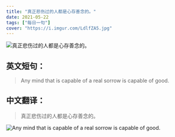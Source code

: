 ```yaml
---
title: "真正悲伤过的人都是心存善念的。"
date: 2021-05-22
tags: ["每日一句"]
cover: "https://i.imgur.com/LdlfZA5.jpg"
---
```


![真正悲伤过的人都是心存善念的。](https://i.imgur.com/ZcysTGw.jpg)

## 英文短句：
> Any mind that is capable of a real sorrow is capable of good.

<!--more-->

## 中文翻译：
> 真正悲伤过的人都是心存善念的。

![Any mind that is capable of a real sorrow is capable of good.](https://i.imgur.com/wPRKnu1.jpg)

